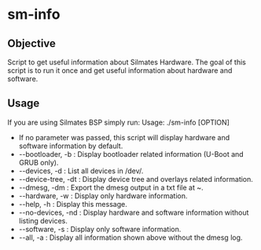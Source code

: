 # sm-info #

## Objective ##
Script to get useful information about Silmates Hardware.
The goal of this script is to run it once and get useful information about hardware and software.

## Usage ##
If you are using Silmates BSP simply run:
Usage: ./sm-info [OPTION]

* If no parameter was passed, this script will display hardware and software information by default.
* --bootloader, -b   : Display bootloader related information (U-Boot and GRUB only).
* --devices, -d      : List all devices in /dev/.
* --device-tree, -dt : Display device tree and overlays related information.
* --dmesg, -dm       : Export the dmesg output in a txt file at ~.
* --hardware, -w     : Display only hardware information.
* --help, -h         : Display this message.
* --no-devices, -nd  : Display hardware and software information without listing devices.
* --software, -s     : Display only software information.
* --all, -a          : Display all information shown above without the dmesg log.

